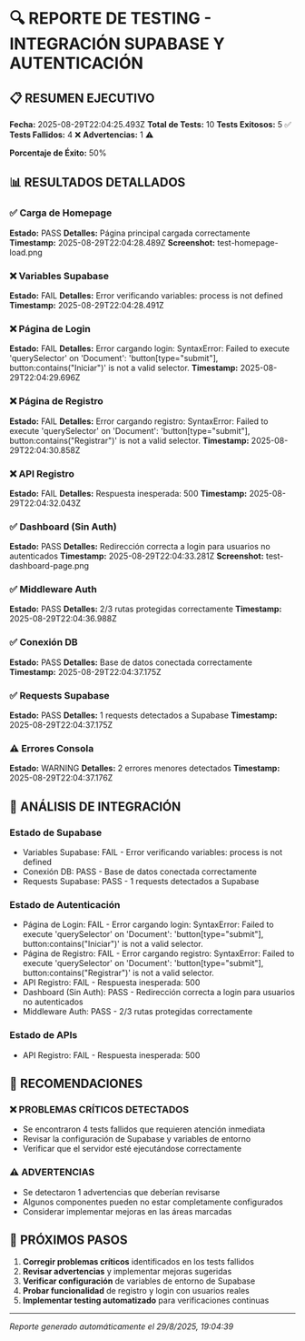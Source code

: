 # 🔍 REPORTE DE TESTING - INTEGRACIÓN SUPABASE Y AUTENTICACIÓN

## 📋 RESUMEN EJECUTIVO

**Fecha:** 2025-08-29T22:04:25.493Z
**Total de Tests:** 10
**Tests Exitosos:** 5 ✅
**Tests Fallidos:** 4 ❌
**Advertencias:** 1 ⚠️

**Porcentaje de Éxito:** 50%

## 📊 RESULTADOS DETALLADOS


### ✅ Carga de Homepage

**Estado:** PASS
**Detalles:** Página principal cargada correctamente
**Timestamp:** 2025-08-29T22:04:28.489Z
**Screenshot:** test-homepage-load.png


### ❌ Variables Supabase

**Estado:** FAIL
**Detalles:** Error verificando variables: process is not defined
**Timestamp:** 2025-08-29T22:04:28.491Z



### ❌ Página de Login

**Estado:** FAIL
**Detalles:** Error cargando login: SyntaxError: Failed to execute 'querySelector' on 'Document': 'button[type="submit"], button:contains("Iniciar")' is not a valid selector.
**Timestamp:** 2025-08-29T22:04:29.696Z



### ❌ Página de Registro

**Estado:** FAIL
**Detalles:** Error cargando registro: SyntaxError: Failed to execute 'querySelector' on 'Document': 'button[type="submit"], button:contains("Registrar")' is not a valid selector.
**Timestamp:** 2025-08-29T22:04:30.858Z



### ❌ API Registro

**Estado:** FAIL
**Detalles:** Respuesta inesperada: 500
**Timestamp:** 2025-08-29T22:04:32.043Z



### ✅ Dashboard (Sin Auth)

**Estado:** PASS
**Detalles:** Redirección correcta a login para usuarios no autenticados
**Timestamp:** 2025-08-29T22:04:33.281Z
**Screenshot:** test-dashboard-page.png


### ✅ Middleware Auth

**Estado:** PASS
**Detalles:** 2/3 rutas protegidas correctamente
**Timestamp:** 2025-08-29T22:04:36.988Z



### ✅ Conexión DB

**Estado:** PASS
**Detalles:** Base de datos conectada correctamente
**Timestamp:** 2025-08-29T22:04:37.175Z



### ✅ Requests Supabase

**Estado:** PASS
**Detalles:** 1 requests detectados a Supabase
**Timestamp:** 2025-08-29T22:04:37.175Z



### ⚠️ Errores Consola

**Estado:** WARNING
**Detalles:** 2 errores menores detectados
**Timestamp:** 2025-08-29T22:04:37.176Z



## 🔧 ANÁLISIS DE INTEGRACIÓN

### Estado de Supabase
- Variables Supabase: FAIL - Error verificando variables: process is not defined
- Conexión DB: PASS - Base de datos conectada correctamente
- Requests Supabase: PASS - 1 requests detectados a Supabase

### Estado de Autenticación
- Página de Login: FAIL - Error cargando login: SyntaxError: Failed to execute 'querySelector' on 'Document': 'button[type="submit"], button:contains("Iniciar")' is not a valid selector.
- Página de Registro: FAIL - Error cargando registro: SyntaxError: Failed to execute 'querySelector' on 'Document': 'button[type="submit"], button:contains("Registrar")' is not a valid selector.
- API Registro: FAIL - Respuesta inesperada: 500
- Dashboard (Sin Auth): PASS - Redirección correcta a login para usuarios no autenticados
- Middleware Auth: PASS - 2/3 rutas protegidas correctamente

### Estado de APIs
- API Registro: FAIL - Respuesta inesperada: 500

## 🎯 RECOMENDACIONES


### ❌ PROBLEMAS CRÍTICOS DETECTADOS
- Se encontraron 4 tests fallidos que requieren atención inmediata
- Revisar la configuración de Supabase y variables de entorno
- Verificar que el servidor esté ejecutándose correctamente



### ⚠️ ADVERTENCIAS
- Se detectaron 1 advertencias que deberían revisarse
- Algunos componentes pueden no estar completamente configurados
- Considerar implementar mejoras en las áreas marcadas




## 📝 PRÓXIMOS PASOS

1. **Corregir problemas críticos** identificados en los tests fallidos
2. **Revisar advertencias** y implementar mejoras sugeridas
3. **Verificar configuración** de variables de entorno de Supabase
4. **Probar funcionalidad** de registro y login con usuarios reales
5. **Implementar testing automatizado** para verificaciones continuas

---
*Reporte generado automáticamente el 29/8/2025, 19:04:39*
